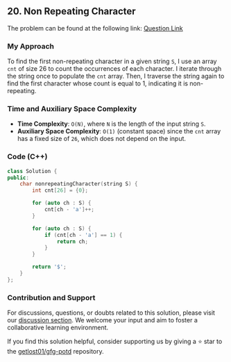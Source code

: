 ## 20. Non Repeating Character

The problem can be found at the following link: [Question Link](https://practice.geeksforgeeks.org/problems/non-repeating-character-1587115620/1)

### My Approach

To find the first non-repeating character in a given string `S`, I use an array `cnt` of size 26 to count the occurrences of each character. 
I iterate through the string once to populate the `cnt` array. Then, I traverse the string again to find the first character whose count is equal to 1, indicating it is non-repeating.

### Time and Auxiliary Space Complexity

- **Time Complexity**: `O(N)`, where `N` is the length of the input string `S`.
- **Auxiliary Space Complexity**: `O(1)` (constant space) since the `cnt` array has a fixed size of `26`, which does not depend on the input.

### Code (C++)

```cpp
class Solution {
public:
    char nonrepeatingCharacter(string S) {
        int cnt[26] = {0};

        for (auto ch : S) {
            cnt[ch - 'a']++;
        }

        for (auto ch : S) {
            if (cnt[ch - 'a'] == 1) {
                return ch;
            }
        }

        return '$';
    }
};
```

### Contribution and Support

For discussions, questions, or doubts related to this solution, please visit our [discussion section](https://github.com/getlost01/gfg-potd/discussions). We welcome your input and aim to foster a collaborative learning environment.

If you find this solution helpful, consider supporting us by giving a ⭐ star to the [getlost01/gfg-potd](https://github.com/getlost01/gfg-potd) repository.
